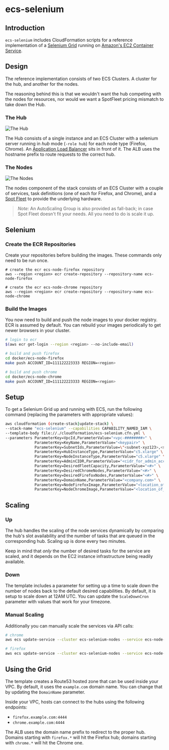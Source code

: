 ecs-selenium
=========

## Introduction

`ecs-selenium` includes CloudFormation scripts for a reference implementation of a [Selenium Grid](https://github.com/SeleniumHQ/selenium/wiki/Grid2) running on [Amazon's EC2 Container Service](https://aws.amazon.com/ecs/).

## Design

The reference implementation consists of two ECS Clusters. A cluster for the hub, and another for the nodes.

The reasoning behind this is that we wouldn't want the hub competing with the nodes for resources, nor would we want a SpotFleet pricing mismatch to take down the Hub.

### The Hub

![The Hub](docs/img/hub-cfn.png)

The Hub consists of a single instance and an ECS Cluster with a selenium server running in _hub_ mode (`-role hub`) for each node type (Firefox, Chrome). An [Application Load Balancer](http://docs.aws.amazon.com/elasticloadbalancing/latest/application/introduction.html) sits in front of it. The ALB uses the hostname prefix to route requests to the correct hub.

### The Nodes

![The Nodes](docs/img/nodes-cfn.png)

The nodes component of the stack consists of an ECS Cluster with a couple of services, task definitions (one of each for Firefox, and Chrome), and a [Spot Fleet](http://docs.aws.amazon.com/AWSEC2/latest/UserGuide/spot-fleet.html) to provide the underlying hardware.

> *Note:* An AutoScaling Group is also provided as fall-back; in case Spot Fleet doesn't fit your needs. All you need to do is scale it up.

## Selenium

### Create the ECR Repositories

Create your repositories before building the images. These commands only need to be run once.

```
# create the ecr ecs-node-firefox repository
aws --region <region> ecr create-repository --repository-name ecs-node-firefox

# create the ecr ecs-node-chrome repository
aws --region <region> ecr create-repository --repository-name ecs-node-chrome
```

### Build the Images

You now need to build and push the node images to your docker registry. ECR is assumed by default. You can rebuild your images periodically to get newer browsers in your cluster.

```bash
# login to ecr
$(aws ecr get-login --region <region> --no-include-email)

# build and push firefox
cd docker/ecs-node-firefox
make push ACCOUNT_ID=111122223333 REGION=<region>

# build and push chrome
cd docker/ecs-node-chrome
make push ACCOUNT_ID=111122223333 REGION=<region>
```

## Setup

To get a Selenium Grid up and running with ECS, run the following command (replacing the parameters with appropriate values):

```bash
aws cloudformation (create-stack|update-stack) \
--stack-name "ecs-selenium" --capabilities CAPABILITY_NAMED_IAM \
--template-body file://./cloudformation/ecs-selenium.cfn.yml \
--parameters ParameterKey=VpcId,ParameterValue="<vpc-########>" \
             ParameterKey=KeyName,ParameterValue="<keypair>" \
             ParameterKey=SubnetIds,ParameterValue=\"<subnet-xyz123>,<subnet-xyz456>\" \
             ParameterKey=HubInstanceType,ParameterValue="c5.xlarge" \
             ParameterKey=NodeInstanceType,ParameterValue="c5.xlarge" \
             ParameterKey=AdminCIDR,ParameterValue="<cidr_for_admin_access>" \
             ParameterKey=DesiredFleetCapacity,ParameterValue="<#>" \
             ParameterKey=DesiredChromeNodes,ParameterValue="<#>" \
             ParameterKey=DesiredFirefoxNodes,ParameterValue="<#>" \
             ParameterKey=DomainName,ParameterValue="<company.com>" \
             ParameterKey=NodeFirefoxImage,ParameterValue="<location_of_your_ecs-node-firefox_image>" \
             ParameterKey=NodeChromeImage,ParameterValue="<location_of_your_ecs-node-chrome_image>"
```


## Scaling

### Up

The hub handles the scaling of the node services dynamically by comparing the hub's slot availability and the number of tasks that are queued in the corresponding hub. Scaling up is done every two minutes.

Keep in mind that _only_ the number of desired tasks for the service are scaled, and it depends on the EC2 instance infrastructure being readily available.

### Down

The template includes a parameter for setting up a time to scale down the number of nodes back to the default desired capabilities. By default, it is setup to scale down at 12AM UTC. You can update the `ScaleDownCron` parameter with values that work for your timezone.

### Manual Scaling

Additionally you can manually scale the services via API calls:

```bash
# chrome
aws ecs update-service --cluster ecs-selenium-nodes --service ecs-node-chrome --desired-count <#>

# firefox
aws ecs update-service --cluster ecs-selenium-nodes --service ecs-node-firefox --desired-count <#>
```

## Using the Grid

The template creates a Route53 hosted zone that can be used inside your VPC. By default, it uses the `example.com` domain name. You can change that by updating the `DomainName` parameter.

Inside your VPC, hosts can connect to the hubs using the following endpoints:

* `firefox.example.com:4444`
* `chrome.example.com:4444`

The ALB uses the domain name prefix to redirect to the proper hub. Domains starting with `firefox.*` will hit the Firefox hub; domains starting with `chrome.*` will hit the Chrome one.
